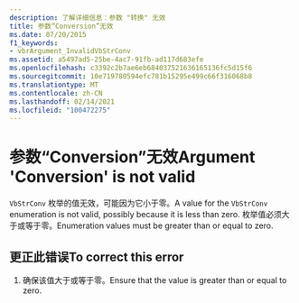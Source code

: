 ```yaml
---
description: 了解详细信息：参数 "转换" 无效
title: 参数“Conversion”无效
ms.date: 07/20/2015
f1_keywords:
- vbrArgument_InvalidVbStrConv
ms.assetid: a5497ad5-25be-4ac7-91fb-ad117d683efe
ms.openlocfilehash: c3392c2b7ae6eb684037521636165136fc5d15f6
ms.sourcegitcommit: 10e719780594efc781b15295e499c66f316068b8
ms.translationtype: MT
ms.contentlocale: zh-CN
ms.lasthandoff: 02/14/2021
ms.locfileid: "100472275"
---
```

# <a name="argument-conversion-is-not-valid"></a><span data-ttu-id="2f083-103">参数“Conversion”无效</span><span class="sxs-lookup"><span data-stu-id="2f083-103">Argument 'Conversion' is not valid</span></span>

<span data-ttu-id="2f083-104">`VbStrConv` 枚举的值无效，可能因为它小于零。</span><span class="sxs-lookup"><span data-stu-id="2f083-104">A value for the `VbStrConv` enumeration is not valid, possibly because it is less than zero.</span></span> <span data-ttu-id="2f083-105">枚举值必须大于或等于零。</span><span class="sxs-lookup"><span data-stu-id="2f083-105">Enumeration values must be greater than or equal to zero.</span></span>  
  
## <a name="to-correct-this-error"></a><span data-ttu-id="2f083-106">更正此错误</span><span class="sxs-lookup"><span data-stu-id="2f083-106">To correct this error</span></span>  
  
1. <span data-ttu-id="2f083-107">确保该值大于或等于零。</span><span class="sxs-lookup"><span data-stu-id="2f083-107">Ensure that the value is greater than or equal to zero.</span></span>
